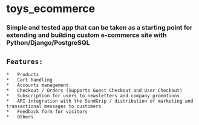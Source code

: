 # toys_ecommerce
### Simple and tested app that can be taken as a starting point for extending and building custom e-commerce site with Python/Django/PostgreSQL

## `Features:`
	*	Products
	*	Cart handling 
	*	Accounts management 
	*	Checkout / Orders (Supports Guest Checkout and User Checkout)
	*	Subscription for users to newsletters and company promotions 
	*	API integration with the SendGrip / distribution of marketing and transactional messages to customers
	*	Feedback form for visitors
	*	Others
